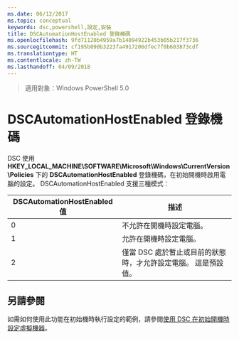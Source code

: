 ```yaml
---
ms.date: 06/12/2017
ms.topic: conceptual
keywords: dsc,powershell,設定,安裝
title: DSCAutomationHostEnabled 登錄機碼
ms.openlocfilehash: 9fd71120b4959a7b14094922b453b05b217f3736
ms.sourcegitcommit: cf195b090b3223fa4917206dfec7f0b603873cdf
ms.translationtype: HT
ms.contentlocale: zh-TW
ms.lasthandoff: 04/09/2018
---
```

>適用對象：Windows PowerShell 5.0

# <a name="dscautomationhostenabled-registry-key"></a>DSCAutomationHostEnabled 登錄機碼

DSC 使用 **HKEY_LOCAL_MACHINE\SOFTWARE\Microsoft\Windows\CurrentVersion\Policies** 下的 **DSCAutomationHostEnabled** 登錄機碼，在初始開機時啟用電腦的設定。
DSCAutomationHostEnabled 支援三種模式︰

|  DSCAutomationHostEnabled 值  |  描述   |
|---|---|
0 | 不允許在開機時設定電腦。 |
1 | 允許在開機時設定電腦。 |
2 | 僅當 DSC 處於暫止或目前的狀態時，才允許設定電腦。 這是預設值。 |

## <a name="see-also"></a>另請參閱

如需如何使用此功能在初始機時執行設定的範例，請參閱[使用 DSC 在初始開機時設定虛擬機器](bootstrapDsc.md)。